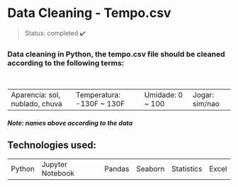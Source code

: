 <h1> Data Cleaning - Tempo.csv </h1>

> Status: completed ✔️
### Data cleaning in Python, the tempo.csv file should be cleaned according to the following terms:
<table>
  <tr>
    <td>Aparencia: sol, nublado, chuva </td><br/>
    <td>Temperatura: -130F ~ 130F</td>
    <td>Umidade: 0 ~ 100</td>
    <td>Jogar: sim/nao</td>
  </tr>
</table>
<h5>Note: names above according to the data</h5>

## Technologies used:

<table>
  <tr>
    <td>Python</td>
    <td>Jupyter Notebook</td>
    <td>Pandas</td>
    <td>Seaborn</td>
    <td>Statistics</td>
    <td>Excel</td>
  </tr>
</table>

